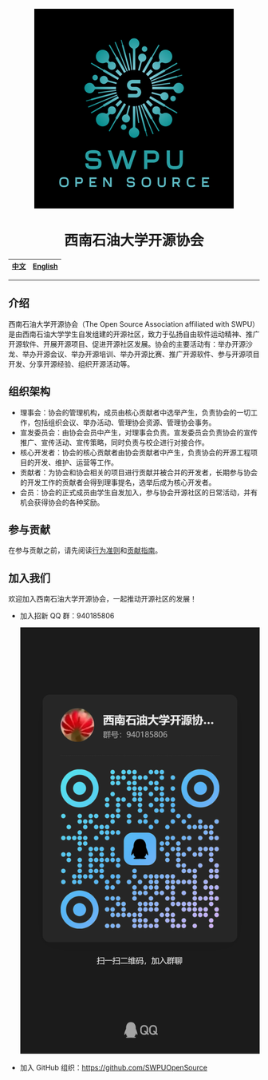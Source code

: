 <div align="center">

![西南石油大学开源协会](../assets/logo.png)

# 西南石油大学开源协会

| [中文](README.md) | [English](README.en_US.md) |
| ----------------- | -------------------------- |

</div>

---

## 介绍

西南石油大学开源协会（The Open Source Association affiliated with SWPU）是由西南石油大学学生自发组建的开源社区，致力于弘扬自由软件运动精神、推广开源软件、开展开源项目、促进开源社区发展。协会的主要活动有：举办开源沙龙、举办开源会议、举办开源培训、举办开源比赛、推广开源软件、参与开源项目开发、分享开源经验、组织开源活动等。

## 组织架构

- 理事会：协会的管理机构，成员由核心贡献者中选举产生，负责协会的一切工作，包括组织会议、举办活动、管理协会资源、管理协会事务。
- 宣发委员会：由协会会员中产生，对理事会负责。宣发委员会负责协会的宣传推广、宣传活动、宣传策略，同时负责与校企进行对接合作。
- 核心开发者：协会的核心贡献者由协会贡献者中产生，负责协会的开源工程项目的开发、维护、运营等工作。
- 贡献者：为协会和协会相关的项目进行贡献并被合并的开发者，长期参与协会的开发工作的贡献者会得到理事提名，选举后成为核心开发者。
- 会员：协会的正式成员由学生自发加入，参与协会开源社区的日常活动，并有机会获得协会的各种奖励。

## 参与贡献

在参与贡献之前，请先阅读[行为准则](CODE_OF_CONDUCT.md)和[贡献指南](CONTRIBUTING.md)。

## 加入我们

欢迎加入西南石油大学开源协会，一起推动开源社区的发展！

- 加入招新 QQ 群：940185806

    ![QQ招新群二维码"](../assets/qqgroup_qrcode.jpg)

- 加入 GitHub 组织：https://github.com/SWPUOpenSource
